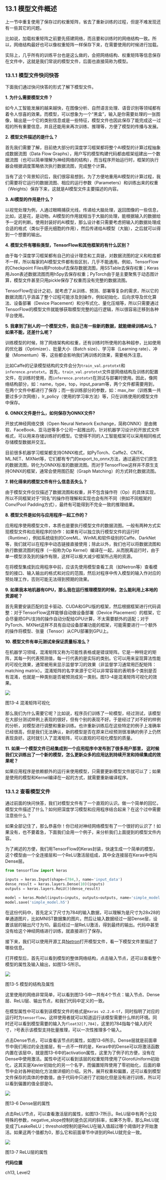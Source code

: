 <!--Copyright © Microsoft Corporation. All rights reserved.
  适用于[License](https://github.com/Microsoft/ai-edu/blob/master/LICENSE.md)版权许可-->

## 13.1 模型文件概述

上一节中重复使用了保存过的权重矩阵，省去了重新训练的过程，但是不难发现还有一些其它的问题。

比如说，加载权重矩阵之前要先搭建网络，而且要和训练时的网络结构一致。所以，网络结构最好也可以像权重矩阵一样保存下来，在需要使用的时候进行加载。

实际上，几乎所有的训练平台也是这么做的，会把网络结构、权重矩阵等信息保存在文件中，这就是我们常说的模型文件，后面也直接简称为模型。

### 13.1.1 模型文件快问快答

下面我们通过快问快答的形式了解下模型文件。

**1. 为什么需要模型文件？**

如今人工智能发展的越来越快，在图像分析、自然语言处理、语音识别等领域都有着令人惊喜的效果。而模型，可以想象为一个“黑盒”，输入是你需要处理的一张图像，输出是一个它的类别信息或是一些特征，模型文件也因此保存了能完成这一过程的所有重要信息，并且还能用来再次训练、推理等，方便了模型的传播与发展。

**2. 模型文件描述的是什么？**

首先我们需要了解，目前绝大部分的深度学习框架都将整个AI模型的计算过程抽象成数据流图（Data Flow Graphs），用户写的模型构建代码都由框架组建出一个数据流图（也可以简单理解为神经网络的结构），而当程序开始运行时，框架的执行器会根据调度策略依次执行数据流图，完成整个计算。

当有了这个背景知识后，我们很容易想到，为了方便地重用AI模型的计算过程，我们需要将它运行的数据流图、相应的运行参数（Parameters）和训练出来的权重（Weights）保存下来，这就是AI模型文件主要描述的内容。

**3. AI模型的作用是什么？**

以视觉处理为例，人通过眼睛捕获光线，传递给大脑处理，返回图像的一些信息，比如，这是花，是动物。AI模型的作用就相当于大脑的处理，能根据输入的数据给予一定的判断。使用封装好的AI模型，那么设计者只需要考虑把输入的数据处理成合适的格式（类似于感光细胞的作用），然后传递给AI模型（大脑），之后就可以得到一个想要的输出。

**4. 模型文件有哪些类型，TensorFlow和其他框架的有什么区别？**

由于每个深度学习框架都有自己的设计理念和工具链，对数据流图的定义和粒度都不一样，所以每家的AI模型文件都有些区别，几乎不能通用。例如，TensorFlow的Checkpoint Files用Protobuf去保存数据流图，用SSTable去保存权重；Keras用Json表述数据流图而用h5py去保存权重；PyTorch由于是主要聚焦于动态图计算，模型文件甚至只用pickle保存了权重而没有完整的数据流图。

TensorFlow在设计之初，就考虑了从训练、预测、部署等复杂的需求，所以它的数据流图几乎涵盖了整个过程可能涉及到操作，例如初始化、后向求导及优化算法、设备部署（Device Placement）和分布式化、量化压缩等，所以只需要通过TensorFlow的模型文件就能够获取模型完整的运行逻辑，所以很容易迁移到各种平台使用。

**5. 我拿到了别人的一个模型文件，我自己有一些新的数据，就能继续训练AI么？如果不能，还差什么呢？**

训练模型的时候，除了网络架构和权重，还有训练时所使用的各种超参，比如使用的优化器（Optimizer）、批量大小（Batch size）、学习率（Learning rate）、冲量（Momentum）等，这些都会影响我们再训练的效果，需要格外注意。

比如Caffe的记录模型结构的文件会分为`train_val.prototxt`和`inference.prototxt`。首先，`train_val.prototxt`文件是网络结构及训练的配置文件，在训练时使用，而`inference.prototxt`在测试与部署时使用。因此，像网络结构部分，如：name，type，top，input_param等，两个文件都需要用到，在两个文件中都进行了保存；而一些训练部分的参数，如：max_iter（训练集一共要过多少次网络），lr_policy（使用的学习率方法）等，只在训练使用的模型文件中保存。

**6. ONNX文件是什么，如何保存为ONNX文件?**

开放式神经网络交换（Open Neural Network Exchange，简称ONNX）是由微软、FaceBook、亚马逊等多个公司一起推出的，针对机器学习设计的开放式文件格式，可以用来存储训练好的模型。它使得不同的人工智能框架可以采用相同格式存储模型数据并交互。

目前很多机器学习框架都支持ONNX格式，如PyTorch、Caffe2、CNTK、ML.NET、MXNet等，它们都有专门的export_to_onnx方法，通过遍历它们原生的数据流图，转化为ONNX标准的数据流图。而对于TensorFlow这样并不原生支持ONNX的框架，通常会使用图匹配（Graph Matching）的方式转化数据流图。

**7. 转化得来的模型文件有什么信息丢失么？**

由于模型文件仅仅描述了数据流图和权重，并不包含操作符（Op）的具体实现，所以不同框架对于“同名”的操作符理解和实现也会有所不同（例如不同框架的Conv/Pool Padding方式），最终有可能得到不完全一致的推理结果。

**8. 模型文件是如何与应用程序一起工作的？**

应用程序使用模型文件，本质也是要执行模型文件的数据流图。一般有两种方式实现模型文件和应用程序的协作：如果有可以独立执行模型文件的运行时（Runtime），例如系统级别的CoreML、WinML和软件级别的Caffe、DarkNet等，我们就可以在程序中动态链接直接使用；除此以外，我们也可以将数据流图和执行数据流图的程序（一般称为Op Kernel）编译在一起，从而脱离运行时，由于单一模型涉及到的操作有限，这样可以极大减少框架所占用的资源。

在将模型集成到应用程序中前，应该先使用模型查看工具（如Netron等）查看模型的接口、输入输出的格式和对应的范围，然后对程序中传入模型的输入作对应的预处理工作，否则可能无法得到预期的效果。

**9. 如果我本地机器有GPU，那么我在运行推理模型的时候，怎么能利用上本地的资源呢？**

首先需要安装匹配的显卡驱动、CUDA和GPU版的框架，然后根据框架进行代码调整：对于TensorFlow这样能够自动做设备部署（Device Placement）的框架，它会尽量把GPU支持的操作自动分配给GPU计算，不太需要额外的适配；对于PyTorch、MXNet这样不具有自动设备部署功能的框架，可能需要进行一个额外的操作将模型、张量（Tensor）从CPU部署到GPU上。

**10. 模型文件有单元测试来保证质量标准么？**

在机器学习领域，混淆矩阵又称为可能性表格或是错误矩阵。它是一种特定的矩阵，其每一列代表预测值，每一行代表的是实际的类别。它可以用来呈现算法性能的可视化效果，通常被用来显示监督学习的效果（非监督学习通常用匹配矩阵：matching matrix）。混淆矩阵的名字来源于它可以非常容易的表明多个类别是否有混淆，也就是一种类别是否被预测成另一类别。图13-4是混淆矩阵可视化的效果。

<img src="../Images/13/QA4.jpg" />

图13-4 混淆矩阵可视化

那么我们为什么需要它呢？比如说，程序员们训练了一轮模型，经过测试，该模型在大部分测试样例上表现的很好，但有个别的表现不好。于是经过了对不好的样例的分析，对模型进行调整和重新训练。也许重新训练后在这些特定的例子上准确率已经很高，但是我们无法确认，新的模型是否在原来已经预测很准确的例子上仍然表现良好。这时就引入了混淆矩阵，可以直观的可视化模型的质量。

**11. 如果一个模型文件已经集成到一个应用程序中发布到了很多用户那里， 这时候我们又训练出了一个新的模型，怎么更新众多的应用达到持续开发和持续集成的效果呢？**

如果应用程序是依赖额外的运行来使用模型，只需要更新模型文件就可以了；如果是使用的模型和Kernel编译在一起的方式，就需要重新编译程序。

### 13.1.2 查看模型文件

通过前面的快问快答，我们对模型文件有了一个直观的认识。做一个简单的回忆，模型文件描述了什么？如何把深度学习模型和应用程序结合起来？在这个过中需要注意些什么？

如果全部记住了，那么恭喜你！你已经对神经网络模型有了一个很好的认识了！如果没有，也不要着急，下面我们会用一个例子，来分析我们上面提到的模型文件内容。

为了阐述的方便，我们用TensorFlow的Keras封装，快速生成一个简单的模型，这个模型由一个全连接层和一个ReLU激活层组成，其中全连接层在Keras中也叫Dense层。

```python
from tensorflow import keras

inputs = keras.Input(shape=(784,), name='input_data')
dense_result = keras.layers.Dense(10)(inputs)
outputs = keras.layers.ReLU()(dense_result)

model = keras.Model(inputs=inputs, outputs=outputs, name='simple_model')
model.save('simple_model.h5')
```

在这份代码中，首先定义了尺寸为784的输入数据，可以理解为是尺寸为28x28的单通道图片，比如MNIST数据集的图片。然后让输入数据经过一层Dense层，设置该层的输出尺寸为10。最后经过一层ReLU激活，得到最终的输出。代码中甚至没有给这个神经网络进行训练，就直接进行了保存。

接下来，我们可以使用开源工具[Netron](https://github.com/lutzroeder/netron)打开模型文件，看一下模型文件里描述了哪些信息。

打开模型后，首先可以看到模型的整体网络结构，点击输入节点，还可以查看整个模型的属性及输入输出，如图13-5所示。

<img src="../Images/13/simplemodel.png" ch="500" />

图13-5 模型的结构及属性

这里使用的网络非常简单，可以看到图13-5中一共有4个节点：输入节点、Dense层、ReLU层、输出节点，和我们代码中定义的一致。

在模型属性中可以看到该模型文件的格式是`Keras v2.2.4-tf`，同时指明了对应的运行时为`tensorflow`，这样使用者就可以知道运行该模型需要什么样的环境。同时还可以看到模型需要的输入为`float32[?,784]`，这里的784指每个输入的尺寸，`?`号表示该模型支持批量推理，可以一次性推理多个输入。

点击Dense节点，可以查看该节点的属性，如图13-6所示。Dense层就是前面章节中我们用过的全连接层，有一点不一样的是，Keras中的Dense可以将激活函数内置在该层中，就是图13-6中的activation属性，这里为了例子的方便，没有在Dense中使用激活。属性中还可以看到该层的权重矩阵使用了GlorotUniform初始化，这其实是Xavier初始化的另一个名字，而偏置矩阵使用了零初始化，后面的章节中会对各种初始化方法做详细的介绍。另外，展开权重和偏置，还可以看到模型文件保存的具体的参数值，由于代码中只进行了初始化但是没有进行训练，所以可以看到偏置的值全部是0。

<img src="../Images/13/simplemodeldense.png" ch="500" />

图13-6 Dense层的属性

点击ReLU节点，可以查看激活层的属性，如图13-7所示。ReLU层中有两个比较特殊的参数，negative_slope控制的是负区间的斜率，如果不为零，那么ReLU就变成了LeakeReLU；threshold控制的是ReLU在输入值超过哪个阈值时才开始激活。如果这两个值都为0，那么它和前面章节中讲到的ReLU就完全一致。

<img src="../Images/13/simplemodelrelu.png" ch="500" />

图13-7 ReLU层的属性

**代码位置**

ch13, Level2
